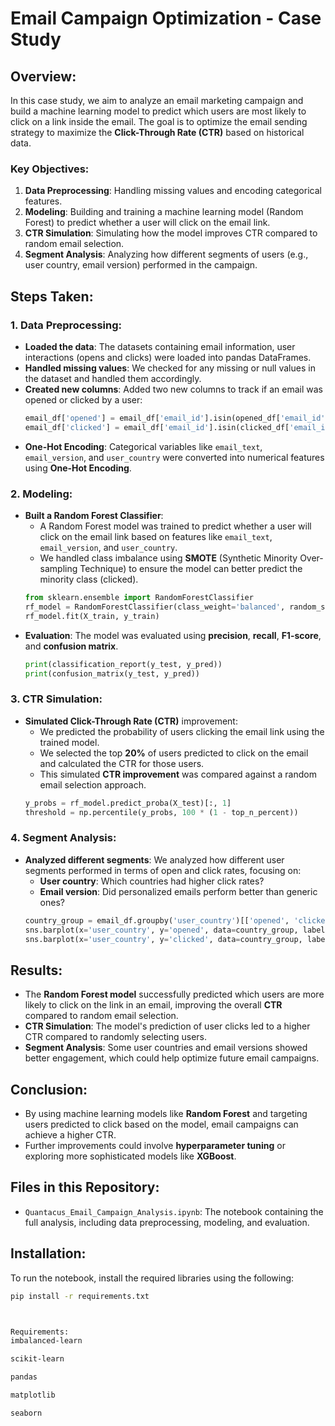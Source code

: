 # Email Campaign Optimization - Case Study

## Overview:
In this case study, we aim to analyze an email marketing campaign and build a machine learning model to predict which users are most likely to click on a link inside the email. The goal is to optimize the email sending strategy to maximize the **Click-Through Rate (CTR)** based on historical data.

### Key Objectives:
1. **Data Preprocessing**: Handling missing values and encoding categorical features.
2. **Modeling**: Building and training a machine learning model (Random Forest) to predict whether a user will click on the email link.
3. **CTR Simulation**: Simulating how the model improves CTR compared to random email selection.
4. **Segment Analysis**: Analyzing how different segments of users (e.g., user country, email version) performed in the campaign.

## Steps Taken:
### 1. Data Preprocessing:
- **Loaded the data**: The datasets containing email information, user interactions (opens and clicks) were loaded into pandas DataFrames.
- **Handled missing values**: We checked for any missing or null values in the dataset and handled them accordingly.
- **Created new columns**: Added two new columns to track if an email was opened or clicked by a user:
    ```python
    email_df['opened'] = email_df['email_id'].isin(opened_df['email_id']).astype(int)
    email_df['clicked'] = email_df['email_id'].isin(clicked_df['email_id']).astype(int)
    ```
- **One-Hot Encoding**: Categorical variables like `email_text`, `email_version`, and `user_country` were converted into numerical features using **One-Hot Encoding**.

### 2. Modeling:
- **Built a Random Forest Classifier**: 
    - A Random Forest model was trained to predict whether a user will click on the email link based on features like `email_text`, `email_version`, and `user_country`.
    - We handled class imbalance using **SMOTE** (Synthetic Minority Over-sampling Technique) to ensure the model can better predict the minority class (clicked).
    ```python
    from sklearn.ensemble import RandomForestClassifier
    rf_model = RandomForestClassifier(class_weight='balanced', random_state=42)
    rf_model.fit(X_train, y_train)
    ```
- **Evaluation**: The model was evaluated using **precision**, **recall**, **F1-score**, and **confusion matrix**.
    ```python
    print(classification_report(y_test, y_pred))
    print(confusion_matrix(y_test, y_pred))
    ```

### 3. CTR Simulation:
- **Simulated Click-Through Rate (CTR)** improvement:
    - We predicted the probability of users clicking the email link using the trained model.
    - We selected the top **20%** of users predicted to click on the email and calculated the CTR for those users.
    - This simulated **CTR improvement** was compared against a random email selection approach.
    ```python
    y_probs = rf_model.predict_proba(X_test)[:, 1]
    threshold = np.percentile(y_probs, 100 * (1 - top_n_percent))
    ```

### 4. Segment Analysis:
- **Analyzed different segments**: We analyzed how different user segments performed in terms of open and click rates, focusing on:
    - **User country**: Which countries had higher click rates?
    - **Email version**: Did personalized emails perform better than generic ones?
    ```python
    country_group = email_df.groupby('user_country')[['opened', 'clicked']].mean() * 100
    sns.barplot(x='user_country', y='opened', data=country_group, label='Open Rate', color='skyblue')
    sns.barplot(x='user_country', y='clicked', data=country_group, label='Click Rate', color='orange')
    ```

## Results:
- The **Random Forest model** successfully predicted which users are more likely to click on the link in an email, improving the overall **CTR** compared to random email selection.
- **CTR Simulation**: The model's prediction of user clicks led to a higher CTR compared to randomly selecting users.
- **Segment Analysis**: Some user countries and email versions showed better engagement, which could help optimize future email campaigns.

## Conclusion:
- By using machine learning models like **Random Forest** and targeting users predicted to click based on the model, email campaigns can achieve a higher CTR.
- Further improvements could involve **hyperparameter tuning** or exploring more sophisticated models like **XGBoost**.

## Files in this Repository:
- `Quantacus_Email_Campaign_Analysis.ipynb`: The notebook containing the full analysis, including data preprocessing, modeling, and evaluation.

## Installation:
To run the notebook, install the required libraries using the following:

```bash
pip install -r requirements.txt



Requirements:
imbalanced-learn

scikit-learn

pandas

matplotlib

seaborn


